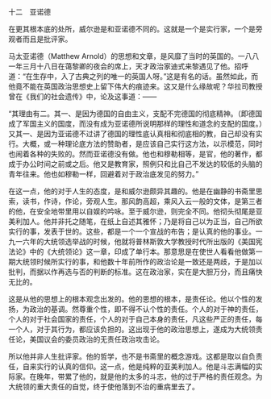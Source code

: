 十二　亚诺德

  

在更其根本底的处所，威尔逊是和亚诺德不同的。这就是一个是实行家，一个是旁观者而且是批评家。

马太亚诺德（Matthew Arnold）的思想和文章，是风靡了当时的英国的。一八八一年三月十八日在蔼黎卿的夜会的席上，天才政治家迪式来黎遇见了他。招呼道：“在生存中，入了古典之列的唯一的英国人呀。”这是有名的话。虽然如此，而他竟不能在英国政治思想史上留下伟大的痕迹来。这又是什么缘故呢？华拉司教授曾在《我们的社会遗传》中，论及这事道：——

  

“其理由有二。其一、是因为德国的自由主义，支配不完德国的彻底精神。（即德国成了军国主义的国度，而没有成为亚诺德所说明那样的理性和道念的支配的国度。）又其一、是因为亚诺德不过讲了德国的理性底认真相和彻底相的教，自己却没有实行。大概，或一种理论底方法的赞助者，是应该自己实行这方法，以示模范，同时也闹着各种的失败的。然而亚诺德没有做。他也和穆勒相等，是官，他的著作，都成于办公时间之前或之后。他又是教育家，照例只和比自己不发达的较低的头脑的青年往来。他也如穆勒一样，回避着对于政治底发见的努力。”

  

在这一点，他的对于人生的态度，是和威尔逊颇异其趣的。他是在幽静的书斋里思索，读书，作诗，作论，旁观人生。那风韵高超，乘风入云一般的文体，是第三者的他，在安全地带里用以自娱的吟咏。至于威尔逊，则完全不同。他彻头彻尾是亚美利加人。他并非托之随笔，在纸上自述其雅怀；乃是将自己以为正当，自己所欲实行的事，发表于世的。这些，都是一个一个宣战的布告；是认真的他的事业。一九一六年的大统领选举战的时候，他就将普林斯敦大学教授时代所出版的《美国宪法论》中的《大统领论》这一章，印成了单行本。那意思是在使世人看看他做第一期大统领时候所实行的事，和他数十年前所作的政治论是一致还是两歧，于是加以批判，而据以作再选与否的判断的标准。这在政治家，实在是大胆万分，而且痛快无比的。

这是从他的思想上的根本观念出发的。他的思想的根本，是责任论。他以个性的发扬，为政治的基调。然尊重个性，即不得不认个性的责任。个人的对于神的责任，个人的对于社会国家的责任，个人的对于自己本身的责任，凡这些严正的责任，每一个人，对于其行为，都应该负担的。这出现于他的政治思想上，遂成为大统领责任论，美国议会的委员政治的无责任政治攻击论。

所以他并非人生批评家。他的哲学，也不是书斋里的概念游戏。这都是取以自负责任，自来实行的认真的信仰。这一点，他是纯粹的亚美利加人。他是斗志满幅的实际家。在晚年，带累了他的，就是他的太多的斗志，他的过于严格的责任观念。为大统领的重大责任的自觉，终于使他落到不治的重病里去了。